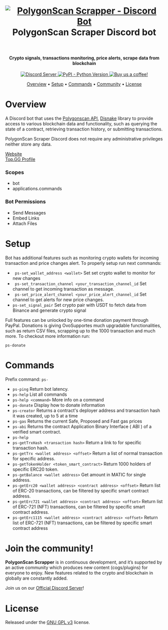 <h1 align="center">
  <br>
    <a href="https://github.com/OvoOno-Studio/polygonscan-disnake">
        <img src="https://i.imgur.com/Kaxo2vO.png" alt="PolygonScan Scrapper - Discord Bot">
    </a>
  <br> 
  PolygonScan Scraper Discord bot
  <br>
</h1>
 
  <br>
</h1>

<h4 align="center">Crypto signals, transactions monitoring, price alerts, scrape data from blockchain</h4>

<p align="center">
  <a href="https://discord.com/invite/KdPPgbfBwt/">
    <img src="https://discordapp.com/api/guilds/133049272517001216/widget.png?style=shield" alt="Discord Server">
  </a> 
  <a href="https://www.python.org/downloads/">
    <img alt="PyPI - Python Version" src="https://img.shields.io/badge/python-3.9-blue">
  </a> 
  <a href="https://www.buymeacoffee.com/ovoonostudio">
    <img src="https://img.shields.io/badge/Support-OvoOnoStudio!-red.svg" alt="Buy us a coffee!">
  </a>
</p> 

<p align="center">
  <a href="#overview">Overview</a>
  •
  <a href="#setup">Setup</a>
  •  
  <a href="#commands">Commands</a>
  •
  <a href="#join-the-community">Community</a>
  •
  <a href="#license">License</a>
</p>

# Overview

A Discord bot that uses the [Polygonscan API](https://polygonscan.com/apis), [Disnake](https://docs.disnake.dev/en/stable/) library to provide access to various blockchain data and functionality, such as querying the state of a contract, retrieving transaction history, or submitting transactions. 

PolygonScan Scraper Discord does not require any administrative privileges neither store any data.

[Website](https://polygonscan-scrapper.ovoono.studio/)  
[Top.GG Profile](https://top.gg/bot/1041454438595965049)

### Scopes
- bot
- applications.commands

### Bot Permissions
- Send Messages
- Embed Links
- Attach Files

# Setup
Bot has additional features such as monitoring crypto wallets for incoming transaction and price changes alert. To properly setup run next commands:

- ``` ps-set_wallet_address <wallet>``` Set set crypto wallet to monitor for new changes
- ``` ps-set_transaction_channel <your_transaction_channel_id``` Set channel to get incoming transaction as message.
- ``` ps-set_price_alert_channel <your_price_alert_channel_id``` Set channel to get alerts for new price changes.
- ``` ps-set_signal_pair ``` Set crypto pair with USDT to fetch data from Binance and generate crypto signal

Full features can be unlocked by one-time donation payment through PayPal. Donations is giving OvoSupportes much upgradable functionalities, such as return CSV files, scrapping up to the 1000 transaction and much more. To checkout more information run:

```ps-donate```

# Commands

Prefix command: ```ps-```

- ```ps-ping```  Return bot latency. 
- ```ps-help``` List all commands
- ```ps-help <command>``` More info on a command
- ```ps-donate``` Display how to donate information
- ```ps-creator``` Returns a contract's deployer address and transaction hash it was created, up to 5 at a time
- ```ps-gas``` Returns the current Safe, Proposed and Fast gas prices
- ```ps-abi``` Returns the contract Application Binary Interface ( ABI ) of a verified smart contract.
- ```ps-help``` 
- ```ps-getTrxHash <transaction hash>``` Return a link to for specific transaction hash. 
- ```ps-getTrx <wallet address> <offset>``` Return a list of normal transaction for specific address.
- ```ps-getTokenHolder <token_smart_contract>``` Return 1000 holders of specific ERC20 token.
- ```ps-getBalance <wallet address>``` Get amount in MATIC for single address. 
- ```ps-getErc20 <wallet address> <contract address> <offset>``` Return list of ERC-20 transactions, can be filtered by specific smart contract address. 
- ```ps-getErc721 <wallet address> <contract address> <offset>``` Return list of ERC-721 (NFT) transactions, can be filtered by specific smart contract address. 
- ```ps-getErc1115 <wallet address> <contract address> <offset>``` Return list of ERC-721 (NFT) transactions, can be filtered by specific smart contract address

# Join the community!

**PolygonScan Scrapper** is in continuous development, and it’s supported by an active community which produces new
content (cogs/plugins) for everyone to enjoy. New features related to the crypto and blockchain in globally are constantly added. 

Join us on our [Official Discord Server](https://discord.com/invite/KdPPgbfBwt/)!

# License

Released under the [GNU GPL v3](https://www.gnu.org/licenses/gpl-3.0.en.html) license.
